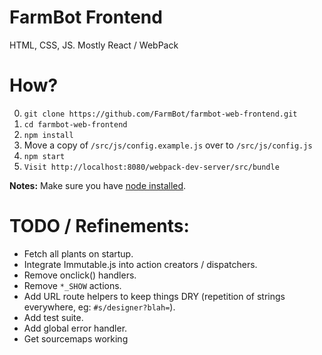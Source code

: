 # FarmBot Frontend

HTML, CSS, JS. Mostly React / WebPack

# How?

 0. `git clone https://github.com/FarmBot/farmbot-web-frontend.git`
 0. `cd farmbot-web-frontend`
 0. `npm install`
 0. Move a copy of `/src/js/config.example.js` over to `/src/js/config.js`
 0. `npm start`
 0. `Visit http://localhost:8080/webpack-dev-server/src/bundle`

**Notes:** Make sure you have [node installed](https://docs.npmjs.com/getting-started/installing-node).

# TODO / Refinements:

 * Fetch all plants on startup.
 * Integrate Immutable.js into action creators / dispatchers.
 * Remove onclick() handlers.
 * Remove `*_SHOW` actions.
 * Add URL route helpers to keep things DRY (repetition of strings everywhere, eg: `#s/designer?blah=`).
 * Add test suite.
 * Add global error handler.
 * Get sourcemaps working
